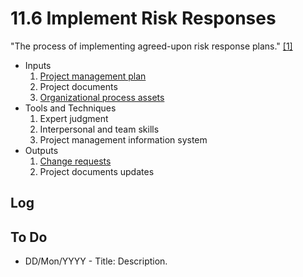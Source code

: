 # 11.6 Implement Risk Responses

"The process of implementing agreed-upon risk response plans."
[[1]](../home.md#references)

- Inputs
  1. [Project management plan](../04-integration/4.2-develop-project-management-plan.md)
  2. Project documents
  3. [Organizational process assets](../01-business-and-environment/03-organizational-process-assets.md)
- Tools and Techniques
  1. Expert judgment
  2. Interpersonal and team skills
  3. Project management information system
- Outputs
  1. [Change requests](../99-project-files/04-change-requests/00-change-requests.md)
  2. Project documents updates

## Log

## To Do

- DD/Mon/YYYY - Title: Description.
